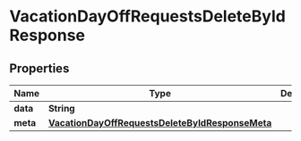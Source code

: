

# VacationDayOffRequestsDeleteByIdResponse


## Properties

| Name | Type | Description | Notes |
|------------ | ------------- | ------------- | -------------|
|**data** | **String** |  |  [optional] |
|**meta** | [**VacationDayOffRequestsDeleteByIdResponseMeta**](VacationDayOffRequestsDeleteByIdResponseMeta.md) |  |  [optional] |



